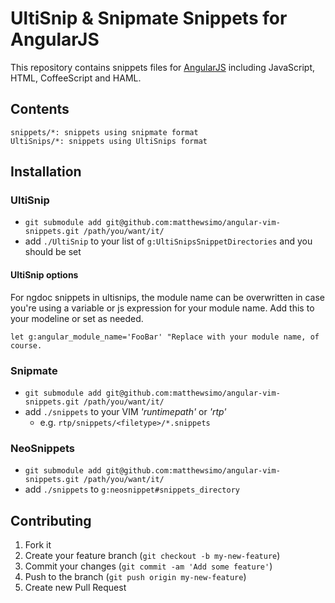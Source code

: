UltiSnip & Snipmate Snippets for AngularJS
==========================================

This repository contains snippets files for [AngularJS](http://angularjs.org/) including JavaScript, HTML, CoffeeScript and HAML.

## Contents

    snippets/*: snippets using snipmate format
    UltiSnips/*: snippets using UltiSnips format

## Installation

### UltiSnip
 - `git submodule add git@github.com:matthewsimo/angular-vim-snippets.git /path/you/want/it/`
 - add `./UltiSnip` to your list of `g:UltiSnipsSnippetDirectories` and you should be set

#### UltiSnip options

For ngdoc snippets in ultisnips, the module name can be overwritten in case
you're using a variable or js expression for your module name. Add this to your
modeline or set as needed.
```vim
let g:angular_module_name='FooBar' "Replace with your module name, of course.
```


### Snipmate

 - `git submodule add git@github.com:matthewsimo/angular-vim-snippets.git /path/you/want/it/`
 - add `./snippets` to your VIM *'runtimepath'* or *'rtp'*
   - e.g. `rtp/snippets/<filetype>/*.snippets`

### NeoSnippets

 - `git submodule add git@github.com:matthewsimo/angular-vim-snippets.git /path/you/want/it/`
 - add `./snippets` to `g:neosnippet#snippets_directory`

## Contributing

1. Fork it
2. Create your feature branch (`git checkout -b my-new-feature`)
3. Commit your changes (`git commit -am 'Add some feature'`)
4. Push to the branch (`git push origin my-new-feature`)
5. Create new Pull Request

